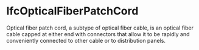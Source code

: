 IfcOpticalFiberPatchCord
========================
Optical fiber patch cord, a subtype of optical fiber cable, is an optical
fiber cable capped at either end with connectors that allow it to be rapidly
and conveniently connected to other cable or to distribution panels.


